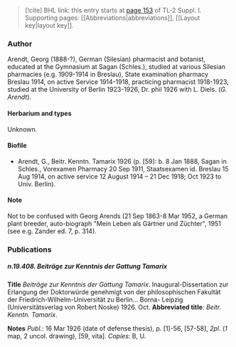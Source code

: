 > [!cite] BHL link: this entry starts at [page 153](https://www.biodiversitylibrary.org/item/103858#page/165/mode/1up) of TL-2 Suppl. I.
> Supporting pages: [[Abbreviations|abbreviations]], [[Layout key|layout key]].

### Author

Arendt, Georg (1888-?), German (Silesian) pharmacist and botanist, educated at the Gymnasium at Sagan (Schles.), studied at various Silesian pharmacies (e.g. 1909-1914 in Breslau), State examination pharmacy Breslau 1914, on active Service 1914-1918, practicing pharmacist 1918-1923, studied at the University of Berlin 1923-1926, Dr. phil 1926 with L. Diels. (*G. Arendt*).

#### Herbarium and types

Unknown.

#### Biofile

- Arendt, G., Beitr. Kenntn. Tamarix 1926 (p. \[59\]: b. 8 Jan 1888, Sagan in Schles., Vorexamen Pharmacy 20 Sep 1911, Staatsexamen id. Breslau 15 Aug 1914, on active service 12 August 1914 – 21 Dec 1918; Oct 1923 to Univ. Berlin).

#### Note

Not to be confused with Georg Arends (21 Sep 1863-8 Mar 1952, a German plant breeder, auto-biograph "Mein Leben als Gärtner und Züchter", 1951 (see e.g. Zander ed. 7, p. 314).

### Publications

##### n.19.408. Beiträge zur Kenntnis der Gattung Tamarix

**Title**
*Beiträge zur Kenntnis der Gattung Tamarix*. Inaugural-Dissertation zur Erlangung der Doktorwürde genehmigt von der philosophischen Fakultät der Friedrich-Wilhelm-Universität zu Berlin... Borna- Leipzig (Universitätsverlag von Robert Noske) 1926. Oct.
**Abbreviated title**: *Beitr. Kenntn. Tamarix*.

**Notes**
*Publ*.: 16 Mar 1926 (date of defense thesis), p. \[1\]-56, \[57-58\], *2pl*. (*1* map, 2 uncol. drawing), \[59, vita\]. *Copies*: B, U.

